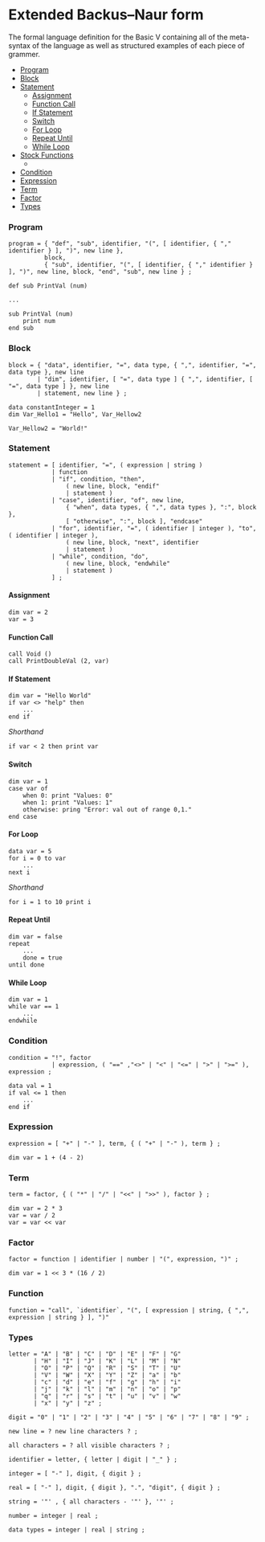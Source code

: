 # Extended Backus–Naur form

The formal language definition for the Basic V containing all of the meta-syntax of the language as well as structured examples of each piece of grammer.

- [Program](#program)
- [Block](#block)
- [Statement](#statement)
    - [Assignment](#assignment)
    - [Function Call](function-call)
    - [If Statement](if-statement)
    - [Switch](switch)
    - [For Loop](for-loop)
    - [Repeat Until](repeat-until)
    - [While Loop](while-loop)
- [Stock Functions](#stock-functions)
    - []()
- [Condition](#condition)
- [Expression](#expression)
- [Term](#term)
- [Factor](#factor)
- [Types](#types)


### Program
```ebnf
program = { "def", "sub", identifier, "(", [ identifier, { "," identifier } ], ")", new line },
          block,
          { "sub", identifier, "(", [ identifier, { "," identifier } ], ")", new line, block, "end", "sub", new line } ;
```
```basic
def sub PrintVal (num)

...

sub PrintVal (num)
    print num
end sub
```

### Block
```ebnf
block = { "data", identifier, "=", data type, { ",", identifier, "=", data type }, new line
        | "dim", identifier, [ "=", data type ] { ",", identifier, [ "=", data type ] }, new line
        | statement, new line } ;
```
```basic
data constantInteger = 1
dim Var_Hello1 = "Hello", Var_Hellow2

Var_Hellow2 = "World!"
```

### Statement
```ebnf
statement = [ identifier, "=", ( expression | string )
            | function
            | "if", condition, "then",
                ( new line, block, "endif"
                | statement )
            | "case", identifier, "of", new line,
                { "when", data types, { ",", data types }, ":", block },
                [ "otherwise", ":", block ], "endcase"
            | "for", identifier, "=", ( identifier | integer ), "to", ( identifier | integer ),
                ( new line, block, "next", identifier
                | statement )
            | "while", condition, "do",
                ( new line, block, "endwhile"
                | statement )
            ] ;
```

#### Assignment
```basic
dim var = 2
var = 3
```

#### Function Call
```basic
call Void ()
call PrintDoubleVal (2, var)
```

#### If Statement
```basic
dim var = "Hello World"
if var <> "help" then
    ...
end if
```

*Shorthand*
```basic
if var < 2 then print var
```

#### Switch
```basic
dim var = 1
case var of
    when 0: print "Values: 0"
    when 1: print "Values: 1"
    otherwise: pring "Error: val out of range 0,1."
end case
```

#### For Loop
```basic
data var = 5
for i = 0 to var
    ...
next i
```

*Shorthand*
```basic
for i = 1 to 10 print i
```

#### Repeat Until
```basic
dim var = false
repeat
    ...
    done = true
until done
```

#### While Loop
```basic
dim var = 1
while var == 1
    ...
endwhile
```

### Condition
```ebnf
condition = "!", factor
            | expression, ( "==" ,"<>" | "<" | "<=" | ">" | ">=" ), expression ;
```
```basic
data val = 1
if val <= 1 then
    ...
end if
```

### Expression
```ebnf
expression = [ "+" | "-" ], term, { ( "+" | "-" ), term } ;
```
```basic
dim var = 1 + (4 - 2)
```

### Term
```ebnf
term = factor, { ( "*" | "/" | "<<" | ">>" ), factor } ;
```
```basic
dim var = 2 * 3
var = var / 2
var = var << var
```

### Factor
```ebnf
factor = function | identifier | number | "(", expression, ")" ;
```
```basic
dim var = 1 << 3 * (16 / 2)
```

### Function
```ebnf
function = "call", `identifier`, "(", [ expression | string, { ",", expression | string } ], ")"
```

### Types
```ebnf
letter = "A" | "B" | "C" | "D" | "E" | "F" | "G"
       | "H" | "I" | "J" | "K" | "L" | "M" | "N"
       | "O" | "P" | "Q" | "R" | "S" | "T" | "U"
       | "V" | "W" | "X" | "Y" | "Z" | "a" | "b"
       | "c" | "d" | "e" | "f" | "g" | "h" | "i"
       | "j" | "k" | "l" | "m" | "n" | "o" | "p"
       | "q" | "r" | "s" | "t" | "u" | "v" | "w"
       | "x" | "y" | "z" ;
```

```ebnf
digit = "0" | "1" | "2" | "3" | "4" | "5" | "6" | "7" | "8" | "9" ;
```

```ebnf
new line = ? new line characters ? ;
```

```ebnf
all characters = ? all visible characters ? ;
```

```ebnf
identifier = letter, { letter | digit | "_" } ;
```

```ebnf
integer = [ "-" ], digit, { digit } ;
```

```ebnf
real = [ "-" ], digit, { digit }, ".", "digit", { digit } ;
```

```ebnf
string = '"' , { all characters - '"' }, '"' ;
```

```ebnf
number = integer | real ;
```

```ebnf
data types = integer | real | string ;
```
